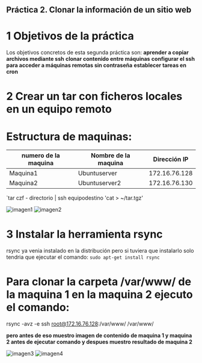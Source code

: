 
## Práctica 2. Clonar la información de un sitio web

# 1 Objetivos de la práctica
Los objetivos concretos de esta segunda práctica son:
**aprender a copiar archivos mediante ssh**
**clonar contenido entre máquinas**
**configurar el ssh para acceder a máquinas remotas sin contraseña**
**establecer tareas en cron**

# 2 Crear un tar con ficheros locales en un equipo remoto

# Estructura de  maquinas:
numero de la maquina|Nombre de la maquina | Dirección IP
-----------|------------ | -------------
Maquina1 | Ubuntuserver | 172.16.76.128
Maquina2 | Ubuntuserver2 | 172.16.76.130

`tar czf - directorio | ssh equipodestino 'cat > ~/tar.tgz'

![imagen1]()
![imagen2]()

# 3 Instalar la herramienta rsync

 rsync ya venia instalado en la distribución pero si tuviera que instalarlo solo tendria que ejecutar el comando:
`sudo apt-get install rsync`

# Para clonar la carpeta /var/www/ de la maquina 1 en la maquina 2 ejecuto el comando:

rsync -avz -e ssh root@172.16.76.128:/var/www/ /var/www/

**pero antes de eso muestro imagen de contenido de maquina 1 y maquina 2 antes de ejecutar comando y despues muestro resultado de maquina 2**

![imagen3]()
![imagen4]()












